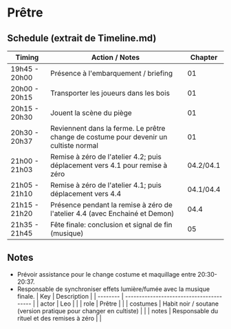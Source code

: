 # Prêtre

## Schedule (extrait de Timeline.md)

| Timing        | Action / Notes                                                                        | Chapter   |
| ------------- | ------------------------------------------------------------------------------------- | --------- |
| 19h45 - 20h00 | Présence à l'embarquement / briefing                                                  | 01        |
| 20h00 - 20h15 | Transporter les joueurs dans les bois                                                 | 01        |
| 20h15 - 20h30 | Jouent la scène du piège                                                              | 01        |
| 20h30 - 20h37 | Reviennent dans la ferme. Le prêtre change de costume pour devenir un cultiste normal | 01        |
| 21h00 - 21h03 | Remise à zéro de l'atelier 4.2; puis déplacement vers 4.1 pour remise à zéro          | 04.2/04.1 |
| 21h05 - 21h10 | Remise à zéro de l'atelier 4.1; puis déplacement vers 4.4                             | 04.1/04.4 |
| 21h15 - 21h20 | Présence pendant la remise à zéro de l'atelier 4.4 (avec Enchainé et Demon)           | 04.4      |
| 21h35 - 21h45 | Fête finale: conclusion et signal de fin (musique)                                    | 05        |

## Notes

- Prévoir assistance pour le change costume et maquillage entre 20:30-20:37.
- Responsable de synchroniser effets lumière/fumée avec la musique finale.
  | Key | Description |
  | -------- | ---------------------------------------- |
  | actor | Leo | |
  | role | Prêtre | |
  | costumes | Habit noir / soutane (version pratique pour changer en cultiste) | |
  | notes | Responsable du rituel et des remises à zéro | |
